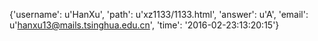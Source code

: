 {'username': u'HanXu', 'path': u'xz1133/1133.html', 'answer': u'A', 'email': u'hanxu13@mails.tsinghua.edu.cn', 'time': '2016-02-23:13:20:15'}